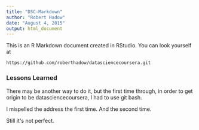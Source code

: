 ```yaml
---
title: "DSC-Markdown"
author: "Robert Hadow"
date: "August 4, 2015"
output: html_document
---
```


This is an R Markdown document created in RStudio. You can look yourself at
```
https://github.com/roberthadow/datasciencecoursera.git
```

### Lessons Learned

There may be another way to do it, but the first time through, in order to
get origin to be datasciencecoursera, I had to use git bash.

I mispelled the address the first time. And the second time.

Still it's not perfect.

